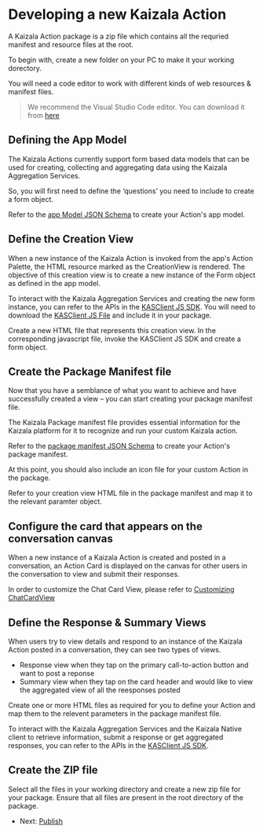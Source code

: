 # Developing a new Kaizala Action

A Kaizala Action package is a zip file which contains all the requried manifest and resource files at the root.

To begin with, create a new folder on your PC to make it your working dorectory.

You will need a code editor to work with different kinds of web resources & manifest files.

>   We recommend the Visual Studio Code editor. You can download it from [here](https://code.visualstudio.com/)

## Defining the App Model

The Kaizala Actions currently support form based data models that can be used for creating, collecting and aggregating data using the Kaizala Aggregation Services.

So, you will first need to define the ‘questions’ you need to include to create a form object.

Refer to the [app Model JSON Schema](appModel_schema.md) to create your Action's app model.

## Define the Creation View

When a new instance of the Kaizala Action is invoked from the app's Action Palette, the HTML resource marked as the CreationView is rendered. The objective of this creation view is to 
create a new instance of the Form object as defined in the app model. 

To interact with the Kaizala Aggregation Services and creating the new form instance, you can refer to the APIs in the [KASClient JS SDK](KASClient/README.md). You will need to 
download the [KASClient JS File](https://manage.kaiza.la/MiniApps/DownloadSDK) and include it in your package.

Create a new HTML file that represents this creation view. In the corresponding javascript file, invoke the KASClient JS SDK and create a form object.

## Create the Package Manifest file

Now that you have a semblance of what you want to achieve and have successfully created a view – you can start creating your package manifest file.

The Kaizala Package manifest file provides essential information for the Kaizala platform for it to recognize and run your custom Kaizala action.

Refer to the [package manifest JSON Schema](package_manifest_schema.md) to create your Action's package manifest.

At this point, you should also include an icon file for your custom Action in the package.

Refer to your creation view HTML file in the package manifest and map it to the relevant paramter object.

## Configure the card that appears on the conversation canvas

When a new instance of a Kaizala Action is created and posted in a conversation, an Action Card is displayed on the canvas for other users in the conversation to view and submit their responses.

In order to customize the Chat Card View, please refer to [Customizing ChatCardView](ChatCanvasCardView.md) 
## Define the Response & Summary Views

When users try to view details and respond to an instance of the Kaizala Action posted in a conversation, they can see two types of views.
*   Response view when they tap on the primary call-to-action button and want to post a reponse
*   Summary view when they tap on the card header and would like to view the aggregated view of all the reesponses posted

Create one or more HTML files as required for you to define your Action and map them to the relevent parameters in the package manifest file.

To interact with the Kaizala Aggregation Services and the Kaizala Native client to retrieve information, submit a response or get aggregated responses, you can refer to the APIs in the [KASClient JS SDK](KASClient/README.md).


## Create the ZIP file

Select all the files in your working directory and create a new zip file for your package. Ensure that all files are present in the root directory of the package.

*   Next: [Publish](publish.md)

